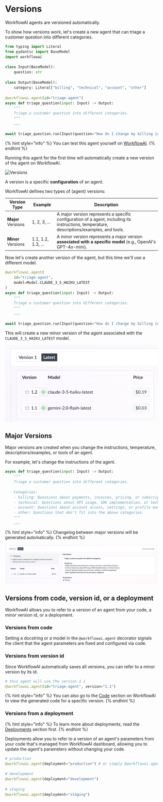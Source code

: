 # Versions

WorkflowAI agents are versioned automatically.

To show how versions work, let's create a new agent that can triage a customer question into different categories.

```python
from typing import Literal
from pydantic import BaseModel
import workflowai

class Input(BaseModel):
    question: str

class Output(BaseModel):
    category: Literal["billing", "technical", "account", "other"]

@workflowai.agent(id="triage-agent")
async def triage_question(input: Input) -> Output:
    """
    Triage a customer question into different categories.
    """
    ...

await triage_question.run(Input(question="How do I change my billing information?"))
```

{% hint style="info" %}
You can test this agent yourself on [WorkflowAI](https://workflowai.com/docs/agents/triage-agent/1).
{% endhint %}

Running this agent for the first time will automatically create a new version of the agent on WorkflowAI.

![Versions](/docs/assets/images/agents/triage-agent/version-1.png)

A version is a specific **configuration** of an agent.

WorkflowAI defines two types of (agent) versions:

| Version Type | Example | Description |
|--------------|---------|-------------|
| **Major** Versions | 1, 2, 3, ... | A major version represents a specific configuration of a agent, including its instructions, temperature, descriptions/examples, and tools. |
| **Minor** Versions | 1.1, 1.2, 1.3, ... | A minor version represents a major version **associated with a specific model** (e.g., OpenAI's GPT-4o-mini). |

Now let's create another version of the agent, but this time we'll use a different model.

```python
@workflowai.agent(
    id="triage-agent",
    model=Model.CLAUDE_3_5_HAIKU_LATEST
)
async def triage_question(input: Input) -> Output:
    """
    Triage a customer question into different categories.
    """
    ...

await triage_question.run(Input(question="How do I change my billing information?"))
```

This will create a new minor version of the agent associated with the `CLAUDE_3_5_HAIKU_LATEST` model.

![Versions that have the same parameters are grouped together](/docs/assets/images/agents/triage-agent/version-1.2.png)

## Major Versions

Major versions are created when you change the instructions, temperature, descriptions/examples, or tools of an agent.

For example, let's change the instructions of the agent.

```python
async def triage_question(input: Input) -> Output:
    """
    Triage a customer question into different categories.

    Categories:
    - billing: Questions about payments, invoices, pricing, or subscription changes
    - technical: Questions about API usage, SDK implementation, or technical issues
    - account: Questions about account access, settings, or profile management
    - other: Questions that don't fit into the above categories
    """
    ...
```

{% hint style="info" %}
Changelog between major versions will be generated automatically.
{% endhint %}

![Version 2 with new instructions](/docs/assets/images/agents/triage-agent/version-2.png)

## Versions from code, version id, or a deployment

WorkflowAI allows you to refer to a version of an agent from your code, a minor version id, or a deployment.

### Versions from code

Setting a docstring or a model in the `@workflowai.agent` decorator signals the client that the agent parameters are fixed and configured via code.

### Versions from version id

Since WorkflowAI automatically saves all versions, you can refer to a minor version by its id.

```python
# this agent will use the version 2.1
@workflowai.agent(id="triage-agent", version="2.1")
```

{% hint style="info" %}
You can also go to the [Code](https://workflowai.com/docs/agents/triage-agent/1/code?selectedLanguage=Python) section on WorkflowAI to view the generated code for a specific version.
{% endhint %}

### Versions from a deployment

{% hint style="info" %}
To learn more about deployments, read the [Deployments](../../features/deployments.md) section first.
{% endhint %}

Deployments allow you to refer to a version of an agent's parameters from your code that's managed from WorkflowAI dashboard, allowing you to update the agent's parameters without changing your code.

```python
# production
@workflowai.agent(deployment="production") # or simply @workflowai.agent()

# development
@workflowai.agent(deployment="development")

# staging
@workflowai.agent(deployment="staging")
```